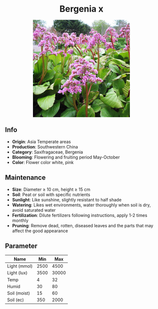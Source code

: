 <h1 align='center'>Bergenia x</h1>
<p align="center">
    <img 
        align='center'
        width='320'
        src="../images/bergenia x.png" 
        alt='Bergenia x' />
</p>

## Info

 - **Origin**: Asia Temperate areas
 - **Production**: Southwestern China
 - **Category**: Saxifragaceae, Bergenia
 - **Blooming**: Flowering and fruiting period May-October
 - **Color**: Flower color white, pink

## Maintenance

 - **Size**: Diameter ≥ 10 cm, height ≥ 15 cm
 - **Soil**: Peat or soil with specific nutrients
 - **Sunlight**: Like sunshine, slightly resistant to half shade
 - **Watering**: Likes wet environments, water thoroughly when soil is dry, avoid saturated water
 - **Fertilization**: Dilute fertilizers following instructions, apply 1-2 times monthly
 - **Pruning**: Remove dead, rotten, diseased leaves and the parts that may affect the good appearance

## Parameter

| Name         | Min  | Max   |
|--------------|------|-------|
| Light (mmol) | 2500 | 4500  |
| Light (lux)  | 3500 | 30000 |
| Temp         | 4    | 32    |
| Humid        | 30   | 80    |
| Soil (moist) | 15   | 60    |
| Soil (ec)    | 350  | 2000  |